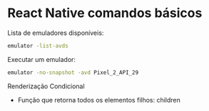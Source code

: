 # React Native comandos básicos

Lista de emuladores disponíveis:
```sh 
emulator -list-avds 
```
Executar um emulador:
```sh 
emulator -no-snapshot -avd Pixel_2_API_29
```

Renderização Condicional

- Função que retorna todos os elementos filhos: children